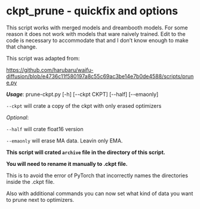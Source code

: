 # ckpt_prune - quickfix and options


This script works with merged models and dreambooth models. For some reason it does not work with models that ware naively trained.
Edit to the code is necessary to accommodate that and I don’t know enough to make that change.


This script was adapted from:

https://github.com/harubaru/waifu-diffusion/blob/e4736c11f580197a8c55c69ac3be14e7b0de4588/scripts/prune.py


***Usage***: prune-ckpt.py [-h] [--ckpt CKPT] [--half] [--emaonly]

`--ckpt` will crate a copy of the ckpt with only erased optimizers

 
*Optional*:

`--half` will crate float16 version

`--emaonly` will erase MA data. Leavin only EMA.


**This script will crated `archive` file in the directory of this script.**

**You will need to rename it manually to .ckpt file.**

This is to avoid the error of PyTorch that incorrectly names the directories inside the .ckpt file.

Also with additional commands you can now set what kind of data you want to prune next to optimizers.
